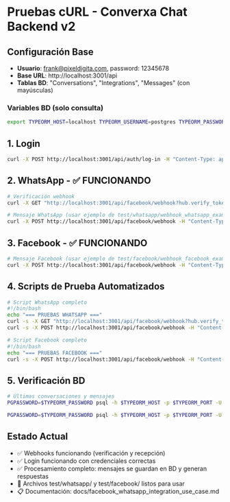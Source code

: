 # Pruebas cURL - Converxa Chat Backend v2

## Configuración Base
- **Usuario**: frank@pixeldigita.com, password: 12345678
- **Base URL**: http://localhost:3001/api
- **Tablas BD**: "Conversations", "Integrations", "Messages" (con mayúsculas)

### Variables BD (solo consulta)
```bash
export TYPEORM_HOST=localhost TYPEORM_USERNAME=postgres TYPEORM_PASSWORD=Admin TYPEORM_DATABASE=converxa_chat_v2 TYPEORM_PORT=5432
```

## 1. Login
```bash
curl -X POST http://localhost:3001/api/auth/log-in -H "Content-Type: application/json" -d '{"email": "frank@pixeldigita.com", "password": "12345678"}'
```

## 2. WhatsApp - ✅ FUNCIONANDO
```bash
# Verificación webhook
curl -X GET "http://localhost:3001/api/facebook/webhook?hub.verify_token=1a9b4a6b3b4c3d4e5f6g7h8i9j0k1l2m3n4o5p6q7r8s9t0u1v2w3x4y5z6&hub.challenge=test&hub.mode=subscribe"

# Mensaje WhatsApp (usar ejemplo de test/whatsapp/webhook_whatsapp_example.json)
curl -X POST http://localhost:3001/api/facebook/webhook -H "Content-Type: application/json" -d @test/whatsapp/webhook_whatsapp_example.json
```

## 3. Facebook - ✅ FUNCIONANDO
```bash
# Mensaje Facebook (usar ejemplo de test/facebook/webhook_facebook_example.json)
curl -X POST http://localhost:3001/api/facebook/webhook -H "Content-Type: application/json" -d @test/facebook/webhook_facebook_example.json
```

## 4. Scripts de Prueba Automatizados
```bash
# Script WhatsApp completo
#!/bin/bash
echo "=== PRUEBAS WHATSAPP ==="
curl -s -X GET "http://localhost:3001/api/facebook/webhook?hub.verify_token=1a9b4a6b3b4c3d4e5f6g7h8i9j0k1l2m3n4o5p6q7r8s9t0u1v2w3x4y5z6&hub.challenge=test&hub.mode=subscribe" && echo " ✓"
curl -s -X POST http://localhost:3001/api/facebook/webhook -H "Content-Type: application/json" -d @test/whatsapp/webhook_whatsapp_example.json && echo " ✓"

# Script Facebook completo
#!/bin/bash
echo "=== PRUEBAS FACEBOOK ==="
curl -s -X POST http://localhost:3001/api/facebook/webhook -H "Content-Type: application/json" -d @test/facebook/webhook_facebook_example.json && echo " ✓"
```

## 5. Verificación BD
```bash
# Últimas conversaciones y mensajes
PGPASSWORD=$TYPEORM_PASSWORD psql -h $TYPEORM_HOST -p $TYPEORM_PORT -U $TYPEORM_USERNAME -d $TYPEORM_DATABASE -c "SELECT id, type, \"integrationId\", created_at FROM \"Conversations\" ORDER BY created_at DESC LIMIT 5;"

PGPASSWORD=$TYPEORM_PASSWORD psql -h $TYPEORM_HOST -p $TYPEORM_PORT -U $TYPEORM_USERNAME -d $TYPEORM_DATABASE -c "SELECT id, text, \"conversationId\", created_at FROM \"Messages\" ORDER BY created_at DESC LIMIT 5;"
```

## Estado Actual
- ✅ Webhooks funcionando (verificación y recepción)
- ✅ Login funcionando con credenciales correctas
- ✅ Procesamiento completo: mensajes se guardan en BD y generan respuestas
- 📁 Archivos test/whatsapp/ y test/facebook/ listos para usar
- 📋 Documentación: docs/facebook_whatsapp_integration_use_case.md
